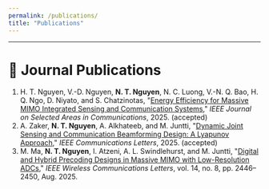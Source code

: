 ```yaml
---
permalink: /publications/
title: "Publications"
---
```


---




# 📄 Journal Publications

<ol>

<li>
  H. T. Nguyen, V.-D. Nguyen, <strong>N. T. Nguyen</strong>, N. C. Luong, V.-N. Q. Bao, H. Q. Ngo, D. Niyato, and S. Chatzinotas,  
  "<a href="https://www.arxiv.org/pdf/2509.10290" target="_blank">Energy Efficiency for Massive MIMO Integrated Sensing and Communication Systems</a>,"  
  <span><em>IEEE Journal on Selected Areas in Communications</em></span>, 2025. (accepted)
</li>

<li>
A. Zaker, <strong>N. T. Nguyen</strong>, A. Alkhateeb, and M. Juntti,  
"<a href="https://arxiv.org/pdf/2503.14054" target="_blank">Dynamic Joint Sensing and Communication Beamforming Design: A Lyapunov Approach</a>,"  
<span style=""><em>IEEE Communications Letters</em></span>, 2025. (accepted)
</li>

<li>
M. Ma, <strong>N. T. Nguyen</strong>, I. Atzeni, A. L. Swindlehurst, and M. Juntti,  
"<a href="https://ieeexplore.ieee.org/stamp/stamp.jsp?arnumber=11008697" target="_blank">Digital and Hybrid Precoding Designs in Massive MIMO with Low-Resolution ADCs</a>,"  
<span style=""><em>IEEE Wireless Communications Letters</em></span>, vol. 14, no. 8, pp. 2446–2450, Aug. 2025.
</li>

</ol>
<style>
  .bibtex-btn{font:inherit;padding:6px 12px;border:1px solid #d0d0d0;border-radius:10px;background:#fff;cursor:pointer;margin-top:6px}
  .bibtex-btn:hover{background:#f6f6f6}
  .bibtex-box{position:relative;margin-top:8px;padding:10px;background:#ffeef3;border:1px solid #ffd6e1;border-radius:12px}
  .bibtex-copy{position:absolute;right:10px;top:8px;padding:4px 10px;border:1px solid #d0d0d0;border-radius:8px;background:#fff;cursor:pointer}
</style>
<script>
(function(){
  function clean(s){ return (s||"").replace(/\s+/g," ").trim(); }

  function getTitle(li){
    const a = li.querySelector('a[href]');
    return a ? clean(a.textContent) : null;
  }

  function getURL(li){
    const a = li.querySelector('a[href]');
    return a ? a.href : null;
  }

  function getVenue(li){
    const em = li.querySelector('em');
    return em ? clean(em.textContent) : "";
  }

  function getYear(li){
    const m = li.textContent.match(/\b(19|20)\d{2}\b/);
    return m ? m[0] : "";
  }

  function getAuthors(li, title){
    const full = clean(li.textContent);
    if(!title) return "";
    const idx = full.indexOf(title);
    if(idx === -1){
      // fallback: up to the first quoted block if present
      const m = full.match(/“([^”]+)”|"([^"]+)"/);
      const cut = m ? full.indexOf(m[0]) : -1;
      return clean((cut>0?full.slice(0,cut):full)).replace(/,\s*$/,"");
    }
    return clean(full.slice(0, idx)).replace(/,\s*$/,"");
  }

  function isJournal(venue){
    return /Transactions|Journal|Letters/i.test(venue);
  }

  function bibKey(authors, year){
    const firstAuthor = clean(authors.split(",")[0] || "key");
    const surname = clean(firstAuthor).split(/\s+/).pop().replace(/[^A-Za-z]/g,"") || "key";
    return surname + (year || "");
  }

  function escapeBib(s){
    // Keep simple; BibTeX usually handles ASCII fine. Escape braces.
    return (s||"").replace(/[{}]/g, "\\$&");
  }

  function makeBib(li){
    const title = getTitle(li) || "Untitled";
    const url   = getURL(li);
    const venue = getVenue(li);
    const year  = getYear(li);
    const authors = getAuthors(li, title);

    const key = bibKey(authors, year);
    const base =
`@${isJournal(venue) ? "article" : "inproceedings"}{${key},
  author = {${escapeBib(authors)}},
  title = {${escapeBib(title)}},
  ${isJournal(venue) ? `journal` : `booktitle`} = {${escapeBib(venue)}},
  year = {${year}}${url ? `,\n  url = {${url}}` : ""}
}`;

    return base;
  }

  function buildPanel(bib){
    const box=document.createElement("div");box.className="bibtex-box";
    const copy=document.createElement("button");copy.className="bibtex-copy";copy.textContent="Copy";
    copy.onclick=()=>{navigator.clipboard.writeText(bib).then(()=>{
      const old=copy.textContent; copy.textContent="Copied!"; setTimeout(()=>copy.textContent=old,1200);
    });};
    const pre=document.createElement("pre");pre.textContent=bib;
    box.appendChild(copy); box.appendChild(pre); return box;
  }

  function addButtons(){
    document.querySelectorAll("li").forEach(li=>{
      if(li.querySelector(".bibtex-btn")) return;
      if(!/\b(19|20)\d{2}\b/.test(li.textContent)) return; // needs a year
      const btn=document.createElement("button");
      btn.className="bibtex-btn"; btn.textContent="BibTex";
      btn.onclick=()=>{
        document.querySelectorAll(".bibtex-box").forEach(b=>b.remove());
        const bib = makeBib(li);
        btn.insertAdjacentElement("afterend", buildPanel(bib));
      };
      li.appendChild(document.createElement("br"));
      li.appendChild(btn);
    });
  }

  if(document.readyState==="loading"){
    document.addEventListener("DOMContentLoaded", addButtons);
  }else{
    addButtons();
  }
})();
</script>
